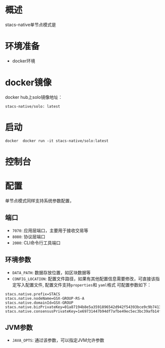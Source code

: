 # 概述
stacs-native单节点模式是

# 环境准备
+ docker环境

# docker镜像
docker hub上solo镜像地址：

```shell
stacs-native/solo: latest
```

# 启动

`docker  docker run -it stacs-native/solo:latest`

# 控制台


# 配置

单节点模式同样支持系统参数配置，

## 端口
- `7070`: 应用层端口，主要用于接收交易等
- `8080`: 协议层端口
- `2000`: CLI命令行工具端口

## 环境参数
- `DATA_PATH`: 数据存放位置，如区块数据等
- `CONFIG_LOCATION`: 配置文件路径，如果有其他配置信息需要修改，可直接该指定写入配置文件, 配置文件支持`properties`和 `yaml`格式
可配置参数如下：
```properties
stacs.native.prefix=STACS
stacs.native.nodeName=GSX-GROUP-RS-A
stacs.native.domainId=GSX-GROUP
stacs.native.bizPrivateKey=01a87194b8e5a3591896542d942f54393bce9c9b7413f8ab70515b950269fe56
stacs.native.consensusPrivateKey=1e69731447b94df7afbe49ec5ec3bc39afb14fc40cf9ae385c8175eebcd57b5d
```



## JVM参数
- `JAVA_OPTS`: 通过该参数，可以指定JVM允许参数




